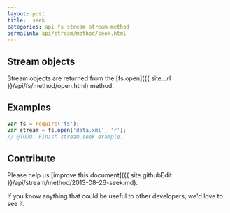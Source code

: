 ```yaml
---
layout: post
title:  seek
categories: api fs stream stream-method
permalink: api/stream/method/seek.html
---
```


## Stream objects

Stream objects are returned from the [fs.open]({{ site.url }}/api/fs/method/open.html) method.

## Examples

```javascript
var fs = require('fs');
var stream = fs.open('data.xml', 'r');
// @TODO: Finish stream.seek example.
```

## Contribute

Please help us [improve this document]({{ site.githubEdit }}/api/stream/method/2013-08-26-seek.md).

If you know anything that could be useful to other developers, we'd love to see it.


